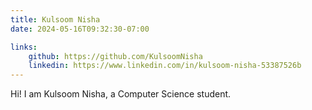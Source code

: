 ```yaml
---
title: Kulsoom Nisha
date: 2024-05-16T09:32:30-07:00

links:
    github: https://github.com/KulsoomNisha
    linkedin: https://www.linkedin.com/in/kulsoom-nisha-53387526b
---
```


Hi! I am Kulsoom Nisha, a Computer Science student.
